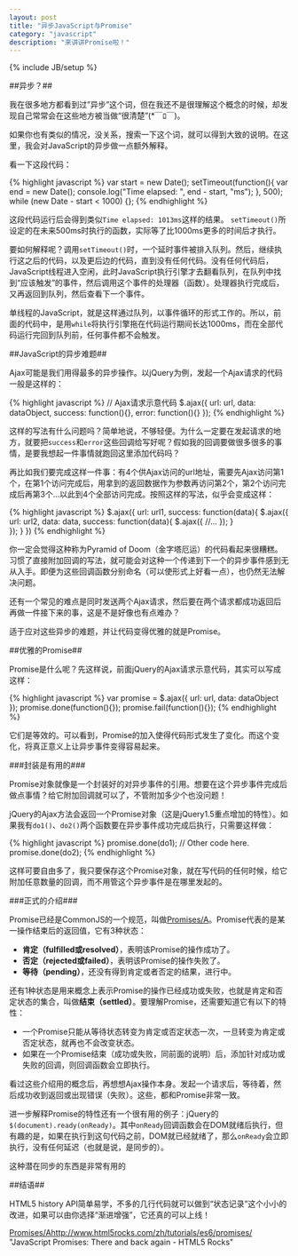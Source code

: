 ```yaml
---
layout: post
title: "异步JavaScript与Promise"
category: "javascript"
description: "来讲讲Promise啦！"
---
```

{% include JB/setup %}

##异步？##

我在很多地方都看到过”异步”这个词，但在我还不是很理解这个概念的时候，却发现自己常常会在这些地方被当做“很清楚”(*￣ﾛ￣)。

如果你也有类似的情况，没关系，搜索一下这个词，就可以得到大致的说明。在这里，我会对JavaScript的异步做一点额外解释。

看一下这段代码：

{% highlight javascript %}
var start = new Date();
setTimeout(function(){
    var end = new Date();
    console.log("Time elapsed: ", end - start, "ms");
}, 500);
while (new Date - start < 1000) {};
{% endhighlight %}

这段代码运行后会得到类似`Time elapsed: 1013ms`这样的结果。 `setTimeout()`所设定的在未来500ms时执行的函数，实际等了比1000ms更多的时间后才执行。

要如何解释呢？调用`setTimeout()`时，一个延时事件被排入队列。然后，继续执行这之后的代码，以及更后边的代码，直到没有任何代码。没有任何代码后，JavaScript线程进入空闲，此时JavaScript执行引擎才去翻看队列，在队列中找到“应该触发”的事件，然后调用这个事件的处理器（函数）。处理器执行完成后，又再返回到队列，然后查看下一个事件。

单线程的JavaScript，就是这样通过队列，以事件循环的形式工作的。所以，前面的代码中，是用`while`将执行引擎拖在代码运行期间长达1000ms，而在全部代码运行完回到队列前，任何事件都不会触发。

##JavaScript的异步难题##

Ajax可能是我们用得最多的异步操作。以jQuery为例，发起一个Ajax请求的代码一般是这样的：

{% highlight javascript %}
// Ajax请求示意代码
$.ajax({
    url: url,
    data: dataObject,
    success: function(){},
    error: function(){}
});
{% endhighlight %}

这样的写法有什么问题吗？简单地说，不够轻便。为什么一定要在发起请求的地方，就要把`success`和`error`这些回调给写好呢？假如我的回调要做很多很多的事情，是要我想起一件事情就跑回这里添加代码吗？

再比如我们要完成这样一件事：有4个供Ajax访问的url地址，需要先Ajax访问第1个，在第1个访问完成后，用拿到的返回数据作为参数再访问第2个，第2个访问完成后再第3个...以此到4个全部访问完成。按照这样的写法，似乎会变成这样：

{% highlight javascript %}
$.ajax({
    url: url1,
    success: function(data){
        $.ajax({
            url: url2,
            data: data,
            success: function(data){
                $.ajax({
                    //...
                });
            }    
        });
    }
})
{% endhighlight %}

你一定会觉得这种称为Pyramid of Doom（金字塔厄运）的代码看起来很糟糕。习惯了直接附加回调的写法，就可能会对这种一个传递到下一个的异步事件感到无从入手。即便为这些回调函数分别命名（可以使形式上好看一点），也仍然无法解决问题。

还有一个常见的难点是同时发送两个Ajax请求，然后要在两个请求都成功返回后再做一件接下来的事，这是不是好像也有点难办？

适于应对这些异步的难题，并让代码变得优雅的就是Promise。

##优雅的Promise##

Promise是什么呢？先这样说，前面jQuery的Ajax请求示意代码，其实可以写成这样：

{% highlight javascript %}
var promise = $.ajax({
    url: url,
    data: dataObject
});
promise.done(function(){});
promise.fail(function(){});
{% endhighlight %}

它们是等效的。可以看到，Promise的加入使得代码形式发生了变化。而这个变化，将真正意义上让异步事件变得容易起来。

###封装是有用的###

Promise对象就像是一个封装好的对异步事件的引用。想要在这个异步事件完成后做点事情？给它附加回调就可以了，不管附加多少个也没问题！

jQuery的Ajax方法会返回一个Promise对象（这是jQuery1.5重点增加的特性）。如果我有`do1()`、`do2()`两个函数要在异步事件成功完成后执行，只需要这样做：

{% highlight javascript %}
promise.done(do1);
// Other code here.
promise.done(do2);
{% endhighlight %}

这样可要自由多了，我只要保存这个Promise对象，就在写代码的任何时候，给它附加任意数量的回调，而不用管这个异步事件是在哪里发起的。

###正式的介绍###

Promise已经是CommonJS的一个规范，叫做[Promises/A][]。Promise代表的是某一操作结束后的返回值，它有3种状态：

- **肯定（fulfilled或resolved）**，表明该Promise的操作成功了。
- **否定（rejected或failed）**，表明该Promise的操作失败了。
- **等待（pending）**，还没有得到肯定或者否定的结果，进行中。

还有1种状态是用来概念上表示Promise的操作已经成功或失败，也就是肯定和否定状态的集合，叫做**结束（settled）**。要理解Promise，还需要知道它有以下的特性：

- 一个Promise只能从等待状态转变为肯定或否定状态一次，一旦转变为肯定或否定状态，就再也不会改变状态。
- 如果在一个Promise结束（成功或失败，同前面的说明）后，添加针对成功或失败的回调，则回调函数会立即执行。

看过这些介绍用的概念后，再想想Ajax操作本身。发起一个请求后，等待着，然后成功收到返回或出现错误（失败）。这些，都和Promise非常一致。

进一步解释Promise的特性还有一个很有用的例子：jQuery的`$(document).ready(onReady)`。其中`onReady`回调函数会在DOM就绪后执行，但有趣的是，如果在执行到这句代码之前，DOM就已经就绪了，那么`onReady`会立即执行，没有任何延迟（也就是说，是同步的）。

这种潜在同步的东西是非常有用的


##结语##

HTML5 history API简单易学，不多的几行代码就可以做到“状态记录”这个小小的改进，如果可以由你选择“渐进增强”，它还真的可以上线！

[Promises/A]: http://wiki.commonjs.org/wiki/Promises/A "Promises/A - CommonJS Spec Wiki"


[Promises/A]http://www.html5rocks.com/zh/tutorials/es6/promises/ "JavaScript Promises: There and back again - HTML5 Rocks"